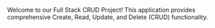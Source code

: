 Welcome to our Full Stack CRUD Project! This application provides comprehensive Create, Read, Update, and Delete (CRUD) functionality.

